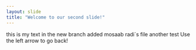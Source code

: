 ```yaml
---
layout: slide
title: "Welcome to our second slide!"
---
```


this is my text in the new branch added mosaab radi`s file
another test
Use the left arrow to go back!

